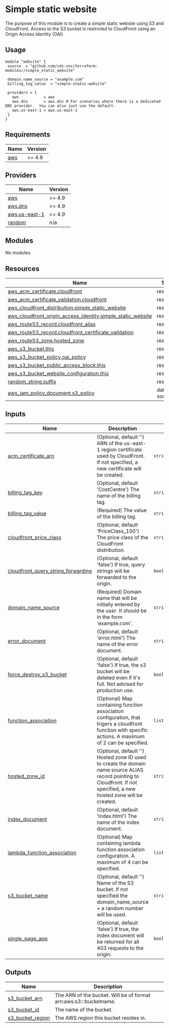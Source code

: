# Simple static website
The purpose of this module is to create a simple static website using S3 and CloudFront.
Access to the S3 bucket is restricted to CloudFront using an Origin Access Identity (OAI).

## Usage
```
module "website" {
 source  = "github.com/cds-snc/terraform-modules//simple_static_website"

 domain_name_source = "example.com"
 billing_tag_value  = "simple-static-website"

 providers = {
   aws           = aws
   aws.dns       = aws.dns # For scenarios where there is a dedicated DNS provider.  You can also just use the default.
   aws.us-east-1 = aws.us-east-1
 }
}
```

## Requirements

| Name | Version |
|------|---------|
| <a name="requirement_aws"></a> [aws](#requirement\_aws) | >= 4.9 |

## Providers

| Name | Version |
|------|---------|
| <a name="provider_aws"></a> [aws](#provider\_aws) | >= 4.9 |
| <a name="provider_aws.dns"></a> [aws.dns](#provider\_aws.dns) | >= 4.9 |
| <a name="provider_aws.us-east-1"></a> [aws.us-east-1](#provider\_aws.us-east-1) | >= 4.9 |
| <a name="provider_random"></a> [random](#provider\_random) | n/a |

## Modules

No modules.

## Resources

| Name | Type |
|------|------|
| [aws_acm_certificate.cloudfront](https://registry.terraform.io/providers/hashicorp/aws/latest/docs/resources/acm_certificate) | resource |
| [aws_acm_certificate_validation.cloudfront](https://registry.terraform.io/providers/hashicorp/aws/latest/docs/resources/acm_certificate_validation) | resource |
| [aws_cloudfront_distribution.simple_static_website](https://registry.terraform.io/providers/hashicorp/aws/latest/docs/resources/cloudfront_distribution) | resource |
| [aws_cloudfront_origin_access_identity.simple_static_website](https://registry.terraform.io/providers/hashicorp/aws/latest/docs/resources/cloudfront_origin_access_identity) | resource |
| [aws_route53_record.cloudfront_alias](https://registry.terraform.io/providers/hashicorp/aws/latest/docs/resources/route53_record) | resource |
| [aws_route53_record.cloudfront_certificate_validation](https://registry.terraform.io/providers/hashicorp/aws/latest/docs/resources/route53_record) | resource |
| [aws_route53_zone.hosted_zone](https://registry.terraform.io/providers/hashicorp/aws/latest/docs/resources/route53_zone) | resource |
| [aws_s3_bucket.this](https://registry.terraform.io/providers/hashicorp/aws/latest/docs/resources/s3_bucket) | resource |
| [aws_s3_bucket_policy.oai_policy](https://registry.terraform.io/providers/hashicorp/aws/latest/docs/resources/s3_bucket_policy) | resource |
| [aws_s3_bucket_public_access_block.this](https://registry.terraform.io/providers/hashicorp/aws/latest/docs/resources/s3_bucket_public_access_block) | resource |
| [aws_s3_bucket_website_configuration.this](https://registry.terraform.io/providers/hashicorp/aws/latest/docs/resources/s3_bucket_website_configuration) | resource |
| [random_string.suffix](https://registry.terraform.io/providers/hashicorp/random/latest/docs/resources/string) | resource |
| [aws_iam_policy_document.s3_policy](https://registry.terraform.io/providers/hashicorp/aws/latest/docs/data-sources/iam_policy_document) | data source |

## Inputs

| Name | Description | Type | Default | Required |
|------|-------------|------|---------|:--------:|
| <a name="input_acm_certificate_arn"></a> [acm\_certificate\_arn](#input\_acm\_certificate\_arn) | (Optional, default '') ARN of the us-east-1 region certificate used by CloudFront.  If not specified, a new certificate will be created. | `string` | `""` | no |
| <a name="input_billing_tag_key"></a> [billing\_tag\_key](#input\_billing\_tag\_key) | (Optional, default 'CostCentre') The name of the billing tag. | `string` | `"CostCentre"` | no |
| <a name="input_billing_tag_value"></a> [billing\_tag\_value](#input\_billing\_tag\_value) | (Required) The value of the billing tag. | `string` | n/a | yes |
| <a name="input_cloudfront_price_class"></a> [cloudfront\_price\_class](#input\_cloudfront\_price\_class) | (Optional, default 'PriceClass\_100') The price class of the CloudFront distribution. | `string` | `"PriceClass_100"` | no |
| <a name="input_cloudfront_query_string_forwarding"></a> [cloudfront\_query\_string\_forwarding](#input\_cloudfront\_query\_string\_forwarding) | (Optional, default 'false') If true, query strings will be forwarded to the origin. | `bool` | `false` | no |
| <a name="input_domain_name_source"></a> [domain\_name\_source](#input\_domain\_name\_source) | (Required) Domain name that will be initially entered by the user. It should be in the form 'example.com'. | `string` | n/a | yes |
| <a name="input_error_document"></a> [error\_document](#input\_error\_document) | (Optional, default 'error.html') The name of the error document. | `string` | `"error.html"` | no |
| <a name="input_force_destroy_s3_bucket"></a> [force\_destroy\_s3\_bucket](#input\_force\_destroy\_s3\_bucket) | (Optional, default 'false') If true, the s3 bucket will be deleted even if it's full. Not advised for production use. | `bool` | `false` | no |
| <a name="input_function_association"></a> [function\_association](#input\_function\_association) | (Optional) Map containing function association configuration, that trigers a cloudfront function with specific actions. A maximum of 2 can be specified. | `list(map(string))` | `[]` | no |
| <a name="input_hosted_zone_id"></a> [hosted\_zone\_id](#input\_hosted\_zone\_id) | (Optional, default '') Hosted zone ID used to create the domain name source ALIAS record pointing to Cloudfront.  If not specified, a new hosted zone will be created. | `string` | `""` | no |
| <a name="input_index_document"></a> [index\_document](#input\_index\_document) | (Optional, default 'index.html') The name of the index document. | `string` | `"index.html"` | no |
| <a name="input_lambda_function_association"></a> [lambda\_function\_association](#input\_lambda\_function\_association) | (Optional) Map containing lambda function association configuration. A maximum of 4 can be specified. | `list(map(string))` | `[]` | no |
| <a name="input_s3_bucket_name"></a> [s3\_bucket\_name](#input\_s3\_bucket\_name) | (Optional, default '') Name of the S3 bucket.  If not specified the domain\_name\_source + a random number will be used. | `string` | `""` | no |
| <a name="input_single_page_app"></a> [single\_page\_app](#input\_single\_page\_app) | (Optional, default 'false') If true, the index document will be returned for all 403 requests to the origin. | `bool` | `false` | no |

## Outputs

| Name | Description |
|------|-------------|
| <a name="output_s3_bucket_arn"></a> [s3\_bucket\_arn](#output\_s3\_bucket\_arn) | The ARN of the bucket. Will be of format arn:aws:s3:::bucketname. |
| <a name="output_s3_bucket_id"></a> [s3\_bucket\_id](#output\_s3\_bucket\_id) | The name of the bucket. |
| <a name="output_s3_bucket_region"></a> [s3\_bucket\_region](#output\_s3\_bucket\_region) | The AWS region this bucket resides in. |
